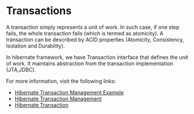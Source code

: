 # Transactions

A transaction simply represents a unit of work. In such case, if one step fails, the whole transaction fails (which is termed as atomicity). A transaction can be described by ACID properties (Atomicity, Consistency, Isolation and Durability).

In hibernate framework, we have Transaction interface that defines the unit of work. It maintains abstraction from the transaction implementation (JTA,JDBC).

For more information, visit the following links:

- [Hibernate Transaction Management Example](https://www.javatpoint.com/hibernate-transaction-management-example)
- [Hibernate Transaction Management](https://www.javaguides.net/2018/12/hibernate-transaction-management-tutorial.html)
- [Hibernate Transaction](https://www.w3schools.blog/hibernate-transaction-management)
